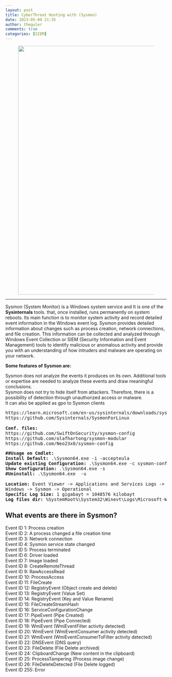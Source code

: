 ```yaml
---
layout: post
title: CyberThreat Hunting with (Sysmon)
date: 2023-05-09 21:35
author: theguler
comments: true
categories: [SIEM]
---
```

<!-- wp:image {"id":12328,"width":"775px","height":"auto","sizeSlug":"large","linkDestination":"none"} -->
<figure class="wp-block-image size-large is-resized"><img src="https://farukguler.com/wp-content/uploads/2024/06/install_sysmon64.jpg?w=731" alt="" class="wp-image-12328" style="width:775px;height:auto" /></figure>
<!-- /wp:image -->

<!-- wp:separator -->
<hr class="wp-block-separator has-alpha-channel-opacity" />
<!-- /wp:separator -->

<!-- wp:paragraph -->
<p>Sysmon (System Monitor) is a Windows system service and It is one of the <strong>Sysinternals</strong> tools. that, once installed, runs permanently on system reboots. Its main function is to monitor system activity and record detailed event information in the Windows event log. Sysmon provides detailed information about changes such as process creation, network connections, and file creation. This information can be collected and analyzed through Windows Event Collection or SIEM (Security Information and Event Management) tools to identify malicious or anomalous activity and provide you with an understanding of how intruders and malware are operating on your network.</p>
<!-- /wp:paragraph -->

<!-- wp:paragraph -->
<p><strong>Some features of Sysmon are:</strong></p>
<!-- /wp:paragraph -->

<!-- wp:paragraph -->
<p>Sysmon does not analyze the events it produces on its own. Additional tools or expertise are needed to analyze these events and draw meaningful conclusions.<br>Sysmon does not try to hide itself from attackers. Therefore, there is a possibility of detection through unauthorized access or malware.<br>It can also be applied as gpo to Sysmon clients</p>
<!-- /wp:paragraph -->

<!-- wp:preformatted -->
<pre class="wp-block-preformatted">https://learn.microsoft.com/en-us/sysinternals/downloads/sysmon<br>https://github.com/Sysinternals/SysmonForLinux<br><br><strong>Conf. files:</strong><br>https://github.com/SwiftOnSecurity/sysmon-config<br>https://github.com/olafhartong/sysmon-modular<br>https://github.com/Neo23x0/sysmon-config</pre>
<!-- /wp:preformatted -->

<!-- wp:preformatted -->
<pre class="wp-block-preformatted"><strong>##Usage on Cmdlet:</strong><br><strong>Install Default:</strong> .\Sysmon64.exe -i -accepteula<br><strong>Update existing Configuration:</strong> .\Sysmon64.exe -c sysmon-config.xml<br><strong>Show Configuration:</strong> .\Sysmon64.exe -s<br><strong>#Uninstall:</strong> .\Sysmon64.exe  -u<br><br><strong>Location:</strong> Event Viewer -&gt; Applications and Services Logs -&gt; Microsoft -&gt;<br>Windows -&gt; Sysmon -&gt; Operational<br><strong>Specific Log Size:</strong> 1 gigabayt = 1048576 kilobayt<br><strong>Log files dir:</strong> %SystemRoot%\System32\Winevt\Logs\Microsoft-Windows-Sysmon%</pre>
<!-- /wp:preformatted -->

<!-- wp:heading -->
<h2 class="wp-block-heading"><strong>What events are there in Sysmon?</strong></h2>
<!-- /wp:heading -->

<!-- wp:paragraph -->
<p>Event ID 1: Process creation<br>Event ID 2: A process changed a file creation time<br>Event ID 3: Network connection<br>Event ID 4: Sysmon service state changed<br>Event ID 5: Process terminated<br>Event ID 6: Driver loaded<br>Event ID 7: Image loaded<br>Event ID 8: CreateRemoteThread<br>Event ID 9: RawAccessRead<br>Event ID 10: ProcessAccess<br>Event ID 11: FileCreate<br>Event ID 12: RegistryEvent (Object create and delete)<br>Event ID 13: RegistryEvent (Value Set)<br>Event ID 14: RegistryEvent (Key and Value Rename)<br>Event ID 15: FileCreateStreamHash<br>Event ID 16: ServiceConfigurationChange<br>Event ID 17: PipeEvent (Pipe Created)<br>Event ID 18: PipeEvent (Pipe Connected)<br>Event ID 19: WmiEvent (WmiEventFilter activity detected)<br>Event ID 20: WmiEvent (WmiEventConsumer activity detected)<br>Event ID 21: WmiEvent (WmiEventConsumerToFilter activity detected)<br>Event ID 22: DNSEvent (DNS query)<br>Event ID 23: FileDelete (File Delete archived)<br>Event ID 24: ClipboardChange (New content in the clipboard)<br>Event ID 25: ProcessTampering (Process image change)<br>Event ID 26: FileDeleteDetected (File Delete logged)<br>Event ID 255: Error</p>
<!-- /wp:paragraph -->
